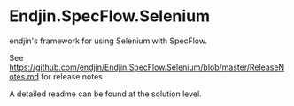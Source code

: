 Endjin.SpecFlow.Selenium
========================

endjin's framework for using Selenium with SpecFlow.

See https://github.com/endjin/Endjin.SpecFlow.Selenium/blob/master/ReleaseNotes.md for release notes. 

A detailed readme can be found at the solution level.
